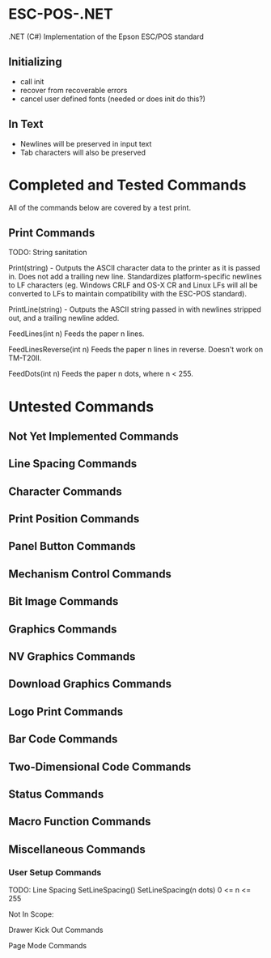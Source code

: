# ESC-POS-.NET
.NET (C#) Implementation of the Epson ESC/POS standard


## Initializing

- call init
- recover from recoverable errors
- cancel user defined fonts (needed or does init do this?)


## In Text
- Newlines will be preserved in input text
- Tab characters will also be preserved

# Completed and Tested Commands 
All of the commands below are covered by a test print.

## Print Commands
TODO: String sanitation

Print(string) - Outputs the ASCII character data to the printer as it is passed in.  Does not add a trailing new line.  Standardizes platform-specific newlines to LF characters (eg.  Windows CRLF and OS-X CR and Linux LFs will all be converted to LFs to maintain compatibility with the ESC-POS standard).

PrintLine(string) - Outputs the ASCII string passed in with newlines stripped out, and a trailing newline added.

FeedLines(int n)
Feeds the paper n lines.

FeedLinesReverse(int n)
Feeds the paper n lines in reverse. Doesn't work on TM-T20II.

FeedDots(int n)
Feeds the paper n dots, where n < 255.


#  Untested Commands

## Not Yet Implemented Commands


## Line Spacing Commands


## Character Commands


## Print Position Commands

## Panel Button Commands

## Mechanism Control Commands

## Bit Image Commands

## Graphics Commands

## NV Graphics Commands


## Download Graphics Commands

## Logo Print Commands

## Bar Code Commands

## Two-Dimensional Code Commands

## Status Commands

## Macro Function Commands

## Miscellaneous Commands


### User Setup Commands

TODO: 
Line Spacing
SetLineSpacing()
SetLineSpacing(n dots) 0 <= n <= 255

Not In Scope:


Drawer Kick Out Commands

Page Mode Commands